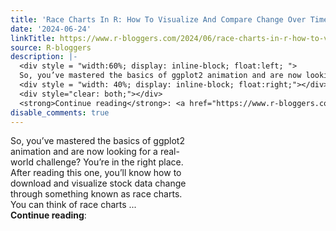 ```yaml
---
title: 'Race Charts In R: How To Visualize And Compare Change Over Time With Gganimate'
date: '2024-06-24'
linkTitle: https://www.r-bloggers.com/2024/06/race-charts-in-r-how-to-visualize-and-compare-change-over-time-with-gganimate/
source: R-bloggers
description: |-
  <div style = "width:60%; display: inline-block; float:left; ">
  So, you’ve mastered the basics of ggplot2 animation and are now looking for a real-world challenge? You’re in the right place. After reading this one, you’ll know how to download and visualize stock data change through something known as race charts. You can think of race charts ...</div>
  <div style = "width: 40%; display: inline-block; float:right;"></div>
  <div style="clear: both;"></div>
  <strong>Continue reading</strong>: <a href="https://www.r-bloggers.com/2024/06/race-charts-in-r-how-to-visualize-and-compare-change-over-time-with- ...
disable_comments: true
---
```

<div style = "width:60%; display: inline-block; float:left; ">
So, you’ve mastered the basics of ggplot2 animation and are now looking for a real-world challenge? You’re in the right place. After reading this one, you’ll know how to download and visualize stock data change through something known as race charts. You can think of race charts ...</div>
<div style = "width: 40%; display: inline-block; float:right;"></div>
<div style="clear: both;"></div>
<strong>Continue reading</strong>: <a href="https://www.r-bloggers.com/2024/06/race-charts-in-r-how-to-visualize-and-compare-change-over-time-with- ...